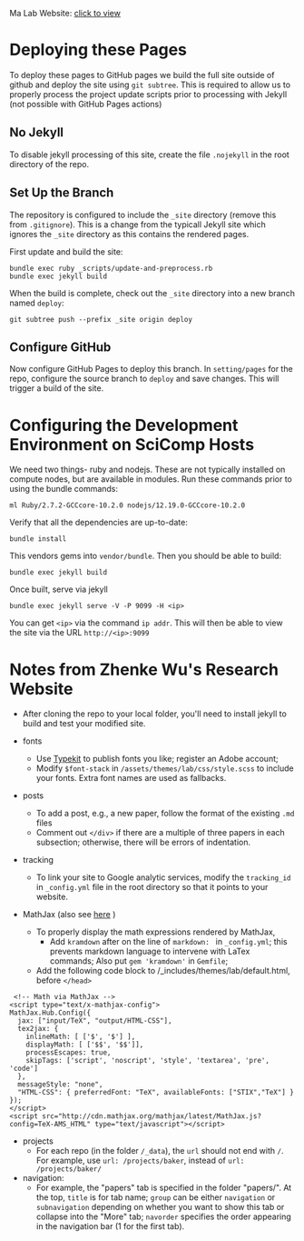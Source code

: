 Ma Lab Website: [click to view](https://drjingma.com)

# Deploying these Pages

To deploy these pages to GitHub pages we build the full site outside of github and deploy the site using `git subtree`.  This is required to allow us to properly process the project update scripts prior to processing with Jekyll (not possible with GitHub Pages actions)

## No Jekyll

To disable jekyll processing of this site, create the file `.nojekyll` in the root directory of the repo.

## Set Up the Branch

The repository is configured to include the `_site` directory (remove this from `.gitignore`).  This is a change from the typicall Jekyll site which ignores the `_site` directory as this contains the rendered pages.

First update and build the site:

```
bundle exec ruby _scripts/update-and-preprocess.rb
bundle exec jekyll build
```

When the build is complete, check out the `_site` directory into a new branch named `deploy`:

```
git subtree push --prefix _site origin deploy
```

## Configure GitHub

Now configure GitHub Pages to deploy this branch.  In `setting/pages` for the repo, configure the source branch to `deploy` and save changes.  This will trigger a build of the site.

# Configuring the Development Environment on SciComp Hosts

We need two things- ruby and nodejs.  These are not typically installed on compute nodes, but are available in modules.  Run these commands prior to using the bundle commands:

```
ml Ruby/2.7.2-GCCcore-10.2.0 nodejs/12.19.0-GCCcore-10.2.0
```

Verify that all the dependencies are up-to-date:

```
bundle install
```

This vendors gems into `vendor/bundle`.  Then you should be able to build:

```
bundle exec jekyll build

``` 

Once built, serve via jekyll

```
bundle exec jekyll serve -V -P 9099 -H <ip>
```

You can get `<ip>` via the command `ip addr`.  This will then be able to view the site via the URL `http://<ip>:9099`

# Notes from Zhenke Wu's Research Website

* After cloning the repo to your local folder, you'll need to install jekyll to build and test your modified site. 

* fonts
	- Use [Typekit](https://typekit.com/) to publish fonts you like; register an Adobe account;
	- Modify `$font-stack` in `/assets/themes/lab/css/style.scss` to include your fonts. Extra font names are used as fallbacks.
* posts
    - To add a post, e.g., a new paper, follow the format of the existing `.md` files
    - Comment out `</div>` if there are a multiple of three papers in each subsection; otherwise, there will be errors of indentation. 
* tracking
	- To link your site to Google analytic services, modify the `tracking_id` in `_config.yml` file in the root directory so that it points to your website.
* MathJax (also see [here](http://www.idryman.org/blog/2012/03/10/writing-math-equations-on-octopress/) )
	- To properly display the math expressions rendered by MathJax, 
		+ Add `kramdown` after on the line of `markdown: ` in `_config.yml`; this prevents markdown language to intervene with LaTex commands; Also put `gem 'kramdown'` in `Gemfile`;
	- Add the following code block to /_includes/themes/lab/default.html, before `</head>`
	
>
     <!-- Math via MathJax -->
	<script type="text/x-mathjax-config">
	MathJax.Hub.Config({
	  jax: ["input/TeX", "output/HTML-CSS"],
	  tex2jax: {
	    inlineMath: [ ['$', '$'] ],
	    displayMath: [ ['$$', '$$']],
	    processEscapes: true,
	    skipTags: ['script', 'noscript', 'style', 'textarea', 'pre', 'code']
	  },
	  messageStyle: "none",
	  "HTML-CSS": { preferredFont: "TeX", availableFonts: ["STIX","TeX"] }
	});
	</script>
	<script src="http://cdn.mathjax.org/mathjax/latest/MathJax.js?config=TeX-AMS_HTML" type="text/javascript"></script>

* projects
    - For each repo (in the folder `/_data`), the `url` should not end with `/`. For example, use `url: /projects/baker`, instead of `url: /projects/baker/`
* navigation:
    - For example, the "papers" tab is specified in the folder "papers/". At the top, `title` is for tab name; `group` can be either `navigation` or `subnavigation` depending on whether you want to show this tab or collapse into the "More" tab; `navorder` specifies the order appearing in the navigation bar (1 for the first tab).
